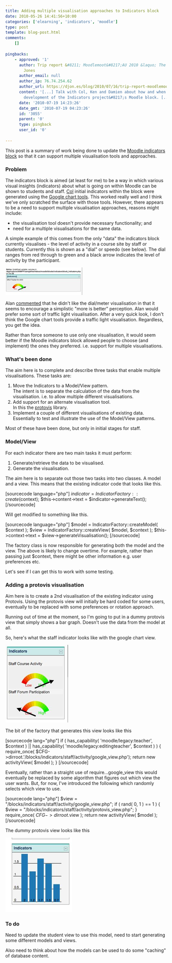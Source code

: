 ```yaml
---
title: Adding multiple visualisation approaches to Indicators block
date: 2010-05-26 14:41:56+10:00
categories: ['elearning', 'indicators', 'moodle']
type: post
template: blog-post.html
comments:
    []
    
pingbacks:
    - approved: '1'
      author: Trip report &#8211; Moodlemoot&#8217;AU 2010 &laquo; The Weblog of (a) David
        Jones
      author_email: null
      author_ip: 76.74.254.62
      author_url: https://djon.es/blog/2010/07/16/trip-report-moodlemootau-2010/
      content: '[...] Talk with Col, Ken and Damien about how and when we continue the
        development of the Indicators project&#8217;s Moodle block. [...]'
      date: '2010-07-19 14:23:26'
      date_gmt: '2010-07-19 04:23:26'
      id: '3055'
      parent: '0'
      type: pingback
      user_id: '0'
    
---
```

This post is a summary of work being done to update the [Moodle indicators block](/blog2/2010/05/09/requirements-for-an-indicators-moodle-block/) so that it can support multiple visualisation tools and approaches.

### Problem

The indicators block is aimed (at least for me) to be a way in which various visual insights (indicators) about what is going on within Moodle can be shown to students and staff. [Col](http://beerc.wordpress.com/) initial indicators within the block were generated using the [Google chart tools](http://code.google.com/apis/charttools/). This worked really well and I think we've only scratched the surface with those tools. However, there appears to be a need to support multiple visualisation approaches, reasons might include:

- the visualisation tool doesn't provide necessary functionality; and
- need for a multiple visualisations for the same data.

A simple example of this comes from the only "data" the indicators block currently visualises - the level of activity in a course site by staff or students. Currently this is shown as a "dial" or speedo (see below). The dial ranges from red through to green and a black arrow indicates the level of activity by the participant.

[![Next step in indicators block](images/4602759472_713e932696_m.jpg)](http://www.flickr.com/photos/david_jones/4602759472/ "Next step in indicators block by David T Jones, on Flickr")

Alan [commented](/blog2/2010/05/13/getting-started-with-cols-indicators-block/#comment-3182) that he didn't like the dial/meter visualisation in that it seems to encourage a simplistic "more is better" perception. Alan would prefer some sort of traffic light visualisation. After a very quick look, I don't think the Google chart tools provide a traffic light visualisation. Regardless, you get the idea.

Rather than force someone to use only one visualisation, it would seem better if the Moodle indicators block allowed people to choose (and implement) the ones they preferred. i.e. support for multiple visualisations.

### What's been done

The aim here is to complete and describe three tasks that enable multiple visualisations. These tasks are:

1. Move the Indicators to a Model/View pattern.  
    The intent is to separate the calculation of the data from the visualisation. i.e. to allow multiple different visualisations.
2. Add support for an alternate visualisation tool.  
    In this the [protovis](http://en.wikipedia.org/wiki/Protovis) library.
3. Implement a couple of different visualisations of existing data.  
    Essentially to test and illustrate the use of the Model/View patterns.

Most of these have been done, but only in initial stages for staff.

### Model/View

For each indicator there are two main tasks it must perform:

1. Generate/retrieve the data to be visualised.
2. Generate the visualisation.

The aim here is to separate out those two tasks into two classes. A model and a view. This means that the existing indicator code that looks like this.

\[sourcecode language="php"\] $indicator = IndicatorFactory::create($context); $this->content->text = $indicator->generateText(); \[/sourcecode\]

Will get modified to something like this.

\[sourcecode language="php"\] $model = IndicatorFactory::createModel( $context ); $view = IndicatorFactory::createView( $model, $context ); $this->context->text = $view->generateVisualisation(); \[/sourcecode\]

The factory class is now responsible for generating both the model and the view. The above is likely to change overtime. For example, rather than passing just $context, there might be other information e.g. user preferences etc.

Let's see if I can get this to work with some testing.

### Adding a protovis visualisation

Aim here is to create a 2nd visualisation of the existing indicator using Protovis. Using the protovis view will initially be hard coded for some users, eventually to be replaced with some preferences or rotation approach.

Running out of time at the moment, so I'm going to put in a dummy protovis view that simply shows a bar graph. Doesn't use the data from the model at all.

So, here's what the staff indicator looks like with the google chart view.

[![Staff activity indicator](images/4640574573_f5beb54a25_o.jpg)](http://www.flickr.com/photos/david_jones/4640574573/ "Staff activity indicator by David T Jones, on Flickr")

The bit of the factory that generates this view looks like this

\[sourcecode lang="php"\] if ( has\_capability( 'moodle/legacy:teacher', $context ) || has\_capability( 'moodle/legacy:editingteacher', $context ) ) { require\_once( $CFG->dirroot.'/blocks/indicators/staff/activity/google\_view.php'); return new activityView( $model ); } \[/sourcecode\]

Eventually, rather than a straight use of require...google\_view this would eventually be replaced by some algorithm that figures out which view the user wants. But, for now, I've introduced the following which randomly selects which view to use.

\[sourcecode lang="php"\] $view = "/blocks/indicators/staff/activity/google\_view.php"; if ( rand( 0, 1 ) == 1 ) { $view = "/blocks/indicators/staff/activity/protovis\_view.php"; } require\_once( $CFG->dirroot.$view ); return new activityView( $model ); \[/sourcecode\]

The dummy protovis view looks like this

[![Proof of concept - protovis in Moodle indicators block](images/4636913195_a8e7c6487f_o.jpg)](http://www.flickr.com/photos/david_jones/4636913195/ "Proof of concept - protovis in Moodle indicators block by David T Jones, on Flickr")

### To do

Need to update the student view to use this model, need to start generating some different models and views.

Also need to think about how the models can be used to do some "caching" of database content.